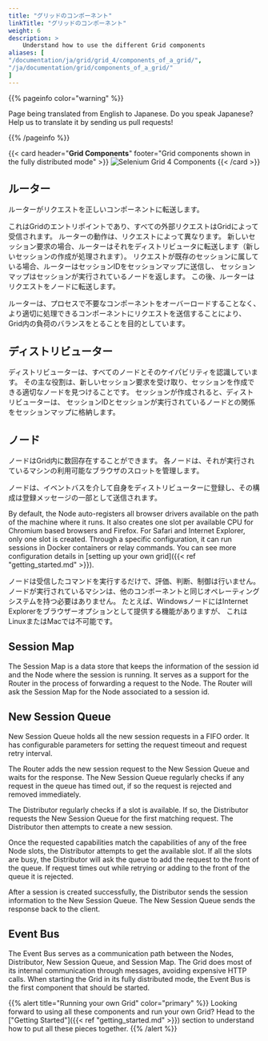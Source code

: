 ```yaml
---
title: "グリッドのコンポーネント"
linkTitle: "グリッドのコンポーネント"
weight: 6
description: >
    Understand how to use the different Grid components
aliases: [
"/documentation/ja/grid/grid_4/components_of_a_grid/",
"/ja/documentation/grid/components_of_a_grid/"
]
---
```


{{% pageinfo color="warning" %}}
<p class="lead">
   <i class="fas fa-language display-4"></i> 
   Page being translated from 
   English to Japanese. Do you speak Japanese? Help us to translate
   it by sending us pull requests!
</p>
{{% /pageinfo %}}

{{< card header="**Grid Components**" footer="Grid components shown in the fully distributed mode" >}}
![Selenium Grid 4 Components](/images/documentation/grid/components.png "Selenium Grid 4 Components")
{{< /card >}}

## ルーター

ルーターがリクエストを正しいコンポーネントに転送します。

これはGridのエントリポイントであり、すべての外部リクエストはGridによって受信されます。
ルーターの動作は、リクエストによって異なります。
新しいセッション要求の場合、ルーターはそれをディストリビュータに転送します（新しいセッションの作成が処理されます）。
リクエストが既存のセッションに属している場合、ルーターはセッションIDをセッションマップに送信し、
セッションマップはセッションが実行されているノードを返します。
この後、ルーターはリクエストをノードに転送します。

ルーターは、プロセスで不要なコンポーネントをオーバーロードすることなく、
より適切に処理できるコンポーネントにリクエストを送信することにより、
Grid内の負荷のバランスをとることを目的としています。


## ディストリビューター

ディストリビューターは、すべてのノードとそのケイパビリティを認識しています。
その主な役割は、新しいセッション要求を受け取り、セッションを作成できる適切なノードを見つけることです。
セッションが作成されると、ディストリビューターは、
セッションIDとセッションが実行されているノードとの関係をセッションマップに格納します。

## ノード

ノードはGrid内に数回存在することができます。
各ノードは、それが実行されているマシンの利用可能なブラウザのスロットを管理します。

ノードは、イベントバスを介して自身をディストリビューターに登録し、その構成は登録メッセージの一部として送信されます。

By default, the Node auto-registers all browser drivers available on the path of
the machine where it runs. It also creates one slot per available CPU for Chromium
based browsers and Firefox. For Safari and Internet Explorer, only one slot is created.
Through a specific configuration, it can run sessions in Docker containers or relay commands.
You can see more configuration details in
[setting up your own grid]({{< ref "getting_started.md" >}}).

ノードは受信したコマンドを実行するだけで、評価、判断、制御は行いません。
ノードが実行されているマシンは、他のコンポーネントと同じオペレーティングシステムを持つ必要はありません。
たとえば、WindowsノードにはInternet Explorerをブラウザーオプションとして提供する機能がありますが、
これはLinuxまたはMacでは不可能です。

## Session Map

The Session Map is a data store that keeps the information of the session id and the Node 
where the session is running. It serves as a support for the Router in the process of 
forwarding a request to the Node. The Router will ask the Session Map for the Node 
associated to a session id.

## New Session Queue

New Session Queue holds all the new session requests in a FIFO order. 
It has configurable parameters for setting the request timeout and request retry interval.

The Router adds the new session request to the New Session Queue and waits for the response.
The New Session Queue regularly checks if any request in the queue has timed out, 
if so the request is rejected and removed immediately.

The Distributor regularly checks if a slot is available. If so, the Distributor requests the
New Session Queue for the first matching request. The Distributor then attempts to create
a new session.

Once the requested capabilities match the capabilities of any of the free Node slots, the Distributor attempts to get the
available slot. If all the slots are busy, the Distributor will ask the queue to add the request to the front of the queue. 
If request times out while retrying or adding to the front of the queue it is rejected.

After a session is created successfully, the Distributor sends the session information to the New Session Queue.
The New Session Queue sends the response back to the client. 

## Event Bus

The Event Bus serves as a communication path between the Nodes, Distributor, New Session Queue, and Session Map. 
The Grid does most of its internal communication through messages, avoiding expensive HTTP calls. 
When starting the Grid in its fully distributed mode, the Event Bus is the first component that should be started. 

{{% alert title="Running your own Grid" color="primary" %}}
Looking forward to using all these components and run your own Grid?
Head to the ["Getting Started"]({{< ref "getting_started.md" >}})
section to understand how to put all these pieces together.
{{% /alert %}}
